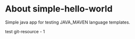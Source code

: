 # About simple-hello-world

Simple java app for testing JAVA_MAVEN language templates.

test git-resource - 1





